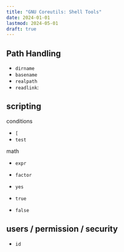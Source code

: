 ```yaml
---
title: "GNU Coreutils: Shell Tools"
date: 2024-01-01
lastmod: 2024-05-01
draft: true
---
```


## Path Handling

- `dirname`
- `basename`
- `realpath`
- `readlink`: 

## scripting

conditions
- `[`
- `test`

math
- `expr`
- `factor`


- `yes`
- `true`
- `false`

## users / permission / security

- `id`
